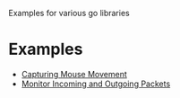 Examples for various go libraries

# Examples
- [Capturing Mouse Movement](./capture_mouse_coords/mouse.go)
- [Monitor Incoming and Outgoing Packets](./monitor_packets/monitor.go)
